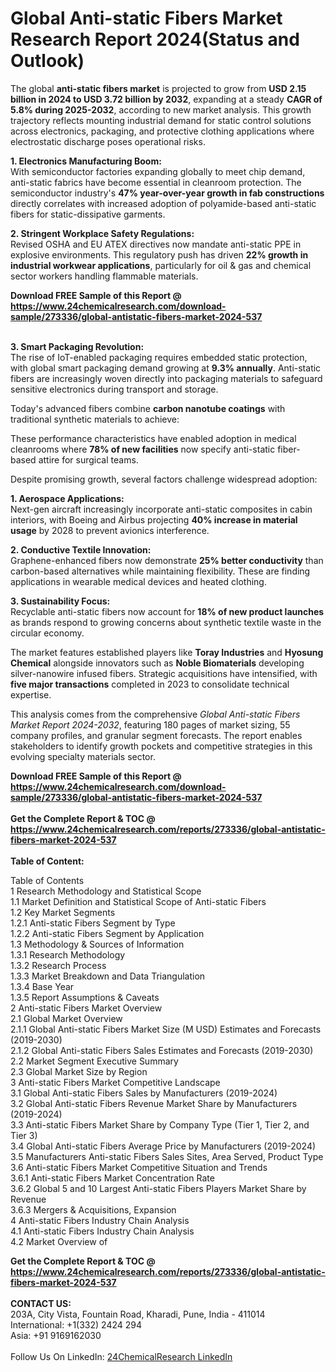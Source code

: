 <h1>Global Anti-static Fibers Market Research Report 2024(Status and Outlook)</h1><p>The global <strong>anti-static fibers market</strong> is projected to grow from <strong>USD 2.15 billion in 2024 to USD 3.72 billion by 2032</strong>, expanding at a steady <strong>CAGR of 5.8% during 2025-2032</strong>, according to new market analysis. This growth trajectory reflects mounting industrial demand for static control solutions across electronics, packaging, and protective clothing applications where electrostatic discharge poses operational risks.</p><p><strong>1. Electronics Manufacturing Boom:</strong><br>
With semiconductor factories expanding globally to meet chip demand, anti-static fabrics have become essential in cleanroom protection. The semiconductor industry's <strong>47% year-over-year growth in fab constructions</strong> directly correlates with increased adoption of polyamide-based anti-static fibers for static-dissipative garments.</p><p><strong>2. Stringent Workplace Safety Regulations:</strong><br>
Revised OSHA and EU ATEX directives now mandate anti-static PPE in explosive environments. This regulatory push has driven <strong>22% growth in industrial workwear applications</strong>, particularly for oil &amp; gas and chemical sector workers handling flammable materials.</p><div><b>Download FREE Sample of this Report @ 
            <a href="https://www.24chemicalresearch.com/download-sample/273336/global-antistatic-fibers-market-2024-537">
            https://www.24chemicalresearch.com/download-sample/273336/global-antistatic-fibers-market-2024-537</a></b></div><br><p><strong>3. Smart Packaging Revolution:</strong><br>
The rise of IoT-enabled packaging requires embedded static protection, with global smart packaging demand growing at <strong>9.3% annually</strong>. Anti-static fibers are increasingly woven directly into packaging materials to safeguard sensitive electronics during transport and storage.</p><p>Today's advanced fibers combine <strong>carbon nanotube coatings</strong> with traditional synthetic materials to achieve:</p><p>These performance characteristics have enabled adoption in medical cleanrooms where <strong>78% of new facilities</strong> now specify anti-static fiber-based attire for surgical teams.</p><p>Despite promising growth, several factors challenge widespread adoption:</p><p><strong>1. Aerospace Applications:</strong><br>
Next-gen aircraft increasingly incorporate anti-static composites in cabin interiors, with Boeing and Airbus projecting <strong>40% increase in material usage</strong> by 2028 to prevent avionics interference.</p><p><strong>2. Conductive Textile Innovation:</strong><br>
Graphene-enhanced fibers now demonstrate <strong>25% better conductivity</strong> than carbon-based alternatives while maintaining flexibility. These are finding applications in wearable medical devices and heated clothing.</p><p><strong>3. Sustainability Focus:</strong><br>
Recyclable anti-static fibers now account for <strong>18% of new product launches</strong> as brands respond to growing concerns about synthetic textile waste in the circular economy.</p><p>The market features established players like <strong>Toray Industries</strong> and <strong>Hyosung Chemical</strong> alongside innovators such as <strong>Noble Biomaterials</strong> developing silver-nanowire infused fibers. Strategic acquisitions have intensified, with <strong>five major transactions</strong> completed in 2023 to consolidate technical expertise.</p><p>This analysis comes from the comprehensive <em>Global Anti-static Fibers Market Report 2024-2032</em>, featuring 180 pages of market sizing, 55 company profiles, and granular segment forecasts. The report enables stakeholders to identify growth pockets and competitive strategies in this evolving specialty materials sector.</p><div><b>Download FREE Sample of this Report @ 
            <a href="https://www.24chemicalresearch.com/download-sample/273336/global-antistatic-fibers-market-2024-537">
            https://www.24chemicalresearch.com/download-sample/273336/global-antistatic-fibers-market-2024-537</a></b></div><br><div><b>Get the Complete Report & TOC @ 
            <a href="https://www.24chemicalresearch.com/reports/273336/global-antistatic-fibers-market-2024-537">
            https://www.24chemicalresearch.com/reports/273336/global-antistatic-fibers-market-2024-537</a></b></div><br>
            <b>Table of Content:</b><p>Table of Contents<br />
1 Research Methodology and Statistical Scope<br />
1.1 Market Definition and Statistical Scope of Anti-static Fibers<br />
1.2 Key Market Segments<br />
1.2.1 Anti-static Fibers Segment by Type<br />
1.2.2 Anti-static Fibers Segment by Application<br />
1.3 Methodology & Sources of Information<br />
1.3.1 Research Methodology<br />
1.3.2 Research Process<br />
1.3.3 Market Breakdown and Data Triangulation<br />
1.3.4 Base Year<br />
1.3.5 Report Assumptions & Caveats<br />
2 Anti-static Fibers Market Overview<br />
2.1 Global Market Overview<br />
2.1.1 Global Anti-static Fibers Market Size (M USD) Estimates and Forecasts (2019-2030)<br />
2.1.2 Global Anti-static Fibers Sales Estimates and Forecasts (2019-2030)<br />
2.2 Market Segment Executive Summary<br />
2.3 Global Market Size by Region<br />
3 Anti-static Fibers Market Competitive Landscape<br />
3.1 Global Anti-static Fibers Sales by Manufacturers (2019-2024)<br />
3.2 Global Anti-static Fibers Revenue Market Share by Manufacturers (2019-2024)<br />
3.3 Anti-static Fibers Market Share by Company Type (Tier 1, Tier 2, and Tier 3)<br />
3.4 Global Anti-static Fibers Average Price by Manufacturers (2019-2024)<br />
3.5 Manufacturers Anti-static Fibers Sales Sites, Area Served, Product Type<br />
3.6 Anti-static Fibers Market Competitive Situation and Trends<br />
3.6.1 Anti-static Fibers Market Concentration Rate<br />
3.6.2 Global 5 and 10 Largest Anti-static Fibers Players Market Share by Revenue<br />
3.6.3 Mergers & Acquisitions, Expansion<br />
4 Anti-static Fibers Industry Chain Analysis<br />
4.1 Anti-static Fibers Industry Chain Analysis<br />
4.2 Market Overview of</p><div><b>Get the Complete Report & TOC @ 
            <a href="https://www.24chemicalresearch.com/reports/273336/global-antistatic-fibers-market-2024-537">
            https://www.24chemicalresearch.com/reports/273336/global-antistatic-fibers-market-2024-537</a></b></div><br><b>CONTACT US:</b><br>
            203A, City Vista, Fountain Road, Kharadi, Pune, India - 411014<br>
            International: +1(332) 2424 294<br>
            Asia: +91 9169162030 <br><br>
            Follow Us On LinkedIn: <a href="https://www.linkedin.com/company/24chemicalresearch/">24ChemicalResearch LinkedIn</a>